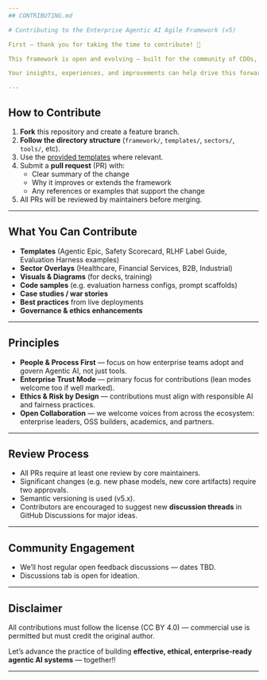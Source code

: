 ```yaml
---
## CONTRIBUTING.md

# Contributing to the Enterprise Agentic AI Agile Framework (v5)

First — thank you for taking the time to contribute! 🚀

This framework is open and evolving — built for the community of CDOs, CIOs, AI/ML leaders, engineers, product teams, ethics partners, and transformation PMOs to advance the practice of building **safe, scalable agentic AI systems** in the enterprise.

Your insights, experiences, and improvements can help drive this forward.

---
```


## How to Contribute

1. **Fork** this repository and create a feature branch.
2. **Follow the directory structure** (`framework/`, `templates/`, `sectors/`, `tools/`, etc).
3. Use the [provided templates](./templates/) where relevant.
4. Submit a **pull request** (PR) with:
    - Clear summary of the change
    - Why it improves or extends the framework
    - Any references or examples that support the change
5. All PRs will be reviewed by maintainers before merging.

---

## What You Can Contribute

- **Templates** (Agentic Epic, Safety Scorecard, RLHF Label Guide, Evaluation Harness examples)
- **Sector Overlays** (Healthcare, Financial Services, B2B, Industrial)
- **Visuals & Diagrams** (for decks, training)
- **Code samples** (e.g. evaluation harness configs, prompt scaffolds)
- **Case studies / war stories**
- **Best practices** from live deployments
- **Governance & ethics enhancements**

---

## Principles

- **People & Process First** — focus on how enterprise teams adopt and govern Agentic AI, not just tools.
- **Enterprise Trust Mode** — primary focus for contributions (lean modes welcome too if well marked).
- **Ethics & Risk by Design** — contributions must align with responsible AI and fairness practices.
- **Open Collaboration** — we welcome voices from across the ecosystem: enterprise leaders, OSS builders, academics, and partners.

---

## Review Process

- All PRs require at least one review by core maintainers.
- Significant changes (e.g. new phase models, new core artifacts) require two approvals.
- Semantic versioning is used (v5.x).
- Contributors are encouraged to suggest new **discussion threads** in GitHub Discussions for major ideas.

---

## Community Engagement

- We’ll host regular open feedback discussions — dates TBD.
- Discussions tab is open for ideation.

---

## Disclaimer

All contributions must follow the license (CC BY 4.0) — commercial use is permitted but must credit the original author.

Let’s advance the practice of building **effective, ethical, enterprise-ready agentic AI systems** — together!!

---
